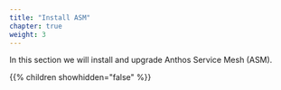 ```yaml
---
title: "Install ASM"
chapter: true
weight: 3
---
```

In this section we will install and upgrade Anthos Service Mesh (ASM).

{{% children showhidden="false" %}}